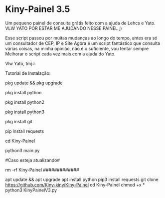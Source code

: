 # Kiny-Painel 3.5
Um pequeno painel de consulta grátis feito com a ajuda de Lehcs e Yato.
VLW YATO POR ESTAR ME AJUDANDO NESSE PAINEL ;) 

Esse script passou por muitas mudanças ao longo do tempo, antes era só um consultador de CEP, IP e Site
Agora é um script fantástico que consulta várias coisas, na minha opinião, não é o suficiente, vou tentar sempre
Melhorar o script cada vez mais com a ajuda do Yato.

Vlw Yato, tmj♧

Tutorial de Instalação:

pkg update && pkg upgrade

pkg install python 

pkg install python2

pkg install python3

pkg install git

pip install requests

cd Kiny-Painel

python3 main.py

#Caso esteja atualizando#

rm -rf Kiny-Painel 
#############

apt update && apt upgrade
apt install python
pip3 install requests
git clone https://github.com/Kiny-kiny/Kiny-Painel
cd Kiny-Painel
chmod +x *
python3 KinyPainelV3.py
